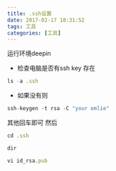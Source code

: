 ```yaml
---
title: .ssh设置
date: 2017-02-17 18:31:52
tags: 工具
categories: [工具]
---
```

运行环境deepin
- 检查电脑是否有ssh key 存在
```js
ls -a .ssh
```
- 如果没有则
```js
ssh-keygen -t rsa -C "your emlie"
```
其他回车即可
然后
```js
cd .ssh
```
```js
dir
```
```js
vi id_rsa.pub
```